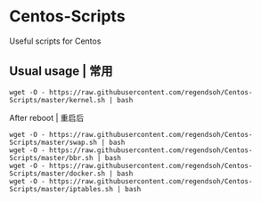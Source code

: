 # Centos-Scripts
Useful scripts for Centos

## Usual usage | 常用
```
wget -O - https://raw.githubusercontent.com/regendsoh/Centos-Scripts/master/kernel.sh | bash
```
After reboot | 重启后
```
wget -O - https://raw.githubusercontent.com/regendsoh/Centos-Scripts/master/swap.sh | bash
wget -O - https://raw.githubusercontent.com/regendsoh/Centos-Scripts/master/bbr.sh | bash
wget -O - https://raw.githubusercontent.com/regendsoh/Centos-Scripts/master/docker.sh | bash
wget -O - https://raw.githubusercontent.com/regendsoh/Centos-Scripts/master/iptables.sh | bash
```
